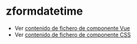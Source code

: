 # zformdatetime

 - Ver [contenido de fichero de componente Vue](./zformdatetime.vue)
 - Ver [contenido de fichero de componente CSS](./zformdatetime.scss)
